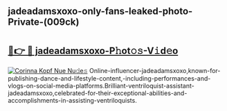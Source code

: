 ## jadeadamsxoxo-only-fans​-leaked-photo​-Private-(009ck)


# <h2><a href="https://mediaupload.pro?title=jadeadamsxoxo&ref=git">🔗👉 🔴 jadeadamsxoxo-P𝚑ot𝚘𝚜-V𝚒d𝚎o</a></h2>

[![Corinna Kopf Nue Nu𝚍e𝚜](https://i.imgur.com/0qMVB7G.gif)](https://mediaupload.pro?title=jadeadamsxoxo&ref=git)
Online-influencer-jadeadamsxoxo,known-for-publishing-dance-and-lifestyle-content,-including-performances-and-vlogs-on-social-media-platforms.Brilliant-ventriloquist-assistant-jadeadamsxoxo,celebrated-for-their-exceptional-abilities-and-accomplishments-in-assisting-ventriloquists.  